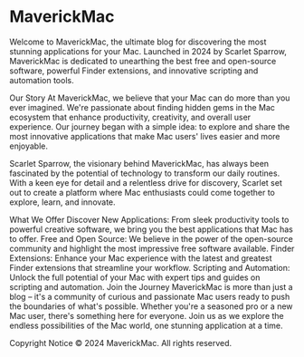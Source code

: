 # MaverickMac



Welcome to MaverickMac, the ultimate blog for discovering the most stunning applications for your Mac. Launched in 2024 by Scarlet Sparrow, MaverickMac is dedicated to unearthing the best free and open-source software, powerful Finder extensions, and innovative scripting and automation tools.

Our Story
At MaverickMac, we believe that your Mac can do more than you ever imagined. We're passionate about finding hidden gems in the Mac ecosystem that enhance productivity, creativity, and overall user experience. Our journey began with a simple idea: to explore and share the most innovative applications that make Mac users' lives easier and more enjoyable.

Scarlet Sparrow, the visionary behind MaverickMac, has always been fascinated by the potential of technology to transform our daily routines. With a keen eye for detail and a relentless drive for discovery, Scarlet set out to create a platform where Mac enthusiasts could come together to explore, learn, and innovate.

What We Offer
Discover New Applications: From sleek productivity tools to powerful creative software, we bring you the best applications that Mac has to offer.
Free and Open Source: We believe in the power of the open-source community and highlight the most impressive free software available.
Finder Extensions: Enhance your Mac experience with the latest and greatest Finder extensions that streamline your workflow.
Scripting and Automation: Unlock the full potential of your Mac with expert tips and guides on scripting and automation.
Join the Journey
MaverickMac is more than just a blog – it's a community of curious and passionate Mac users ready to push the boundaries of what's possible. Whether you're a seasoned pro or a new Mac user, there's something here for everyone. Join us as we explore the endless possibilities of the Mac world, one stunning application at a time.

Copyright Notice
© 2024 MaverickMac. All rights reserved.
